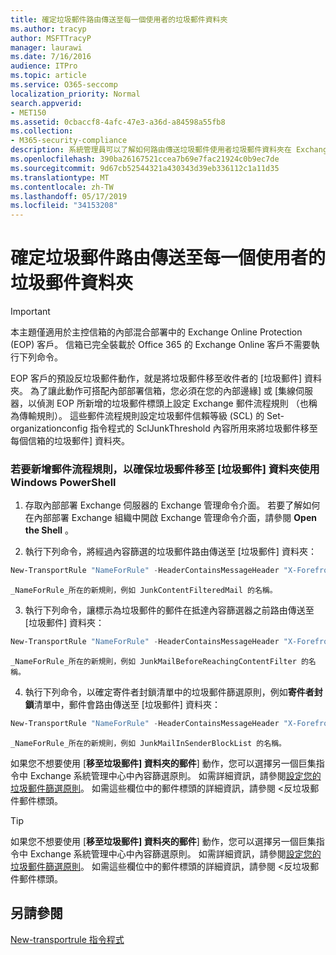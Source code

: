 ```yaml
---
title: 確定垃圾郵件路由傳送至每一個使用者的垃圾郵件資料夾
ms.author: tracyp
author: MSFTTracyP
manager: laurawi
ms.date: 7/16/2016
audience: ITPro
ms.topic: article
ms.service: O365-seccomp
localization_priority: Normal
search.appverid:
- MET150
ms.assetid: 0cbaccf8-4afc-47e3-a36d-a84598a55fb8
ms.collection:
- M365-security-compliance
description: 系統管理員可以了解如何路由傳送垃圾郵件使用者垃圾郵件資料夾在 Exchange Online Protection。
ms.openlocfilehash: 390ba26167521ccea7b69e7fac21924c0b9ec7de
ms.sourcegitcommit: 9d67cb52544321a430343d39eb336112c1a11d35
ms.translationtype: MT
ms.contentlocale: zh-TW
ms.lasthandoff: 05/17/2019
ms.locfileid: "34153208"
---
```

# <a name="ensure-that-spam-is-routed-to-each-users-junk-email-folder"></a>確定垃圾郵件路由傳送至每一個使用者的垃圾郵件資料夾

> [!IMPORTANT]
> 本主題僅適用於主控信箱的內部混合部署中的 Exchange Online Protection (EOP) 客戶。 信箱已完全裝載於 Office 365 的 Exchange Online 客戶不需要執行下列命令。 
  
EOP 客戶的預設反垃圾郵件動作，就是將垃圾郵件移至收件者的 [垃圾郵件] 資料夾。 為了讓此動作可搭配內部部署信箱，您必須在您的內部邊緣] 或 [集線伺服器，以偵測 EOP 所新增的垃圾郵件標頭上設定 Exchange 郵件流程規則 （也稱為傳輸規則）。 這些郵件流程規則設定垃圾郵件信賴等級 (SCL) 的 Set-organizationconfig 指令程式的 SclJunkThreshold 內容所用來將垃圾郵件移至每個信箱的垃圾郵件] 資料夾。 
  
### <a name="to-add-mail-flow-rules-to-ensure-spam-is-moved-to-the-junk-email-folder-by-using-windows-powershell"></a>若要新增郵件流程規則，以確保垃圾郵件移至 [垃圾郵件] 資料夾使用 Windows PowerShell

1. 存取內部部署 Exchange 伺服器的 Exchange 管理命令介面。 若要了解如何在內部部署 Exchange 組織中開啟 Exchange 管理命令介面，請參閱 **Open the Shell** 。
    
2. 執行下列命令，將經過內容篩選的垃圾郵件路由傳送至 [垃圾郵件] 資料夾：
    
  ```Powershell
  New-TransportRule "NameForRule" -HeaderContainsMessageHeader "X-Forefront-Antispam-Report" -HeaderContainsWords "SFV:SPM" -SetSCL 6
  ```

    _NameForRule_所在的新規則，例如 JunkContentFilteredMail 的名稱。 
    
3. 執行下列命令，讓標示為垃圾郵件的郵件在抵達內容篩選器之前路由傳送至 [垃圾郵件] 資料夾：
    
  ```Powershell
  New-TransportRule "NameForRule" -HeaderContainsMessageHeader "X-Forefront-Antispam-Report" -HeaderContainsWords "SFV:SKS" -SetSCL 6
  ```

    _NameForRule_所在的新規則，例如 JunkMailBeforeReachingContentFilter 的名稱。 
    
4. 執行下列命令，以確定寄件者封鎖清單中的垃圾郵件篩選原則，例如**寄件者封鎖**清單中，郵件會路由傳送至 [垃圾郵件] 資料夾： 
    
  ```Powershell
  New-TransportRule "NameForRule" -HeaderContainsMessageHeader "X-Forefront-Antispam-Report" -HeaderContainsWords "SFV:SKB" -SetSCL 6
  ```

    _NameForRule_所在的新規則，例如 JunkMailInSenderBlockList 的名稱。 
    
如果您不想要使用 [**移至垃圾郵件] 資料夾的郵件**] 動作，您可以選擇另一個巨集指令中 Exchange 系統管理中心中內容篩選原則。 如需詳細資訊，請參閱[設定您的垃圾郵件篩選原則](configure-your-spam-filter-policies.md)。 如需這些欄位中的郵件標頭的詳細資訊，請參閱 <<c0>反垃圾郵件郵件標頭。
  

> [!TIP]
> 如果您不想要使用 [**移至垃圾郵件] 資料夾的郵件**] 動作，您可以選擇另一個巨集指令中 Exchange 系統管理中心中內容篩選原則。 如需詳細資訊，請參閱[設定您的垃圾郵件篩選原則](configure-your-spam-filter-policies.md)。 如需這些欄位中的郵件標頭的詳細資訊，請參閱 <<c0>反垃圾郵件郵件標頭。
> 
## <a name="see-also"></a>另請參閱

[New-transportrule 指令程式](https://technet.microsoft.com/library/bb125138%28v=exchg.160%29.aspx)

